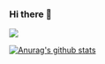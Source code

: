 ### Hi there 👋
![](https://cdn.jsdelivr.net/gh/gouidea/picbed-go/img/profile.png)

[![Anurag's github stats](https://github-readme-stats.vercel.app/api?username=gouidea&count_private=true&show_icons=true&theme=radical)](https://github.com/gouidea/github-readme-stats)
